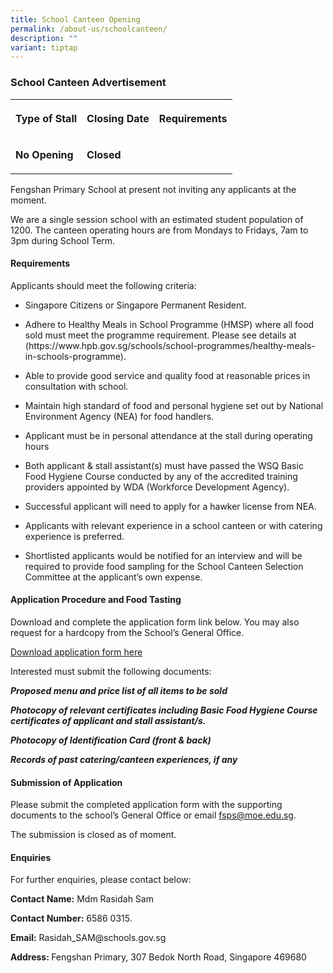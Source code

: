 ```yaml
---
title: School Canteen Opening
permalink: /about-us/schoolcanteen/
description: ""
variant: tiptap
---
```

<h3>School Canteen Advertisement</h3>
<table>
<tbody>
<tr>
<th rowspan="1" colspan="1">
<p>Type of Stall</p>
</th>
<th rowspan="1" colspan="1">
<p>Closing Date</p>
</th>
<th rowspan="1" colspan="1">
<p>Requirements</p>
</th>
</tr>
<tr>
<td rowspan="1" colspan="1">
<p><strong>No Opening</strong>
</p>
</td>
<td rowspan="1" colspan="1">
<p><strong>Closed</strong>
</p>
</td>
<td rowspan="1" colspan="1">
<p></p>
</td>
</tr>
</tbody>
</table>
<p>Fengshan Primary School at present not inviting any applicants at the
moment.</p>
<p>We are a single session school with an estimated student population of
1200. The canteen operating hours are from Mondays to Fridays, 7am to 3pm
during School Term.</p>
<h4>Requirements</h4>
<p>Applicants should meet the following criteria:</p>
<ul data-tight="true" class="tight">
<li>
<p>Singapore Citizens or Singapore Permanent Resident.</p>
</li>
<li>
<p>Adhere to Healthy Meals in School Programme (HMSP) where all food sold
must meet the programme requirement. Please see details at (https://www.hpb.gov.sg/schools/school-programmes/healthy-meals-in-schools-programme).</p>
</li>
<li>
<p>Able to provide good service and quality food at reasonable prices in
consultation with school.</p>
</li>
<li>
<p>Maintain high standard of food and personal hygiene set out by National
Environment Agency (NEA) for food handlers.</p>
</li>
<li>
<p>Applicant must be in personal attendance at the stall during operating
hours</p>
</li>
<li>
<p>Both applicant &amp; stall assistant(s) must have passed the WSQ Basic
Food Hygiene Course conducted by any of the accredited training providers
appointed by WDA (Workforce Development Agency).</p>
</li>
<li>
<p>Successful applicant will need to apply for a hawker license from NEA.</p>
</li>
<li>
<p>Applicants with relevant experience in a school canteen or with catering
experience is preferred.</p>
</li>
<li>
<p>Shortlisted applicants would be notified for an interview and will be
required to provide food sampling for the School Canteen Selection Committee
at the applicant’s own expense.</p>
</li>
</ul>
<h4>Application Procedure and Food Tasting</h4>
<p>Download and complete the application form link below. You may also request
for a hardcopy from the School’s General Office.</p>
<p><a href="/files/Fengshan%20Document%20Links/Canteen%20Application/application_form_for_canteen__fsps_.pdf" rel="noopener noreferrer nofollow" target="_blank">Download application form here</a>
</p>
<p>Interested must submit the following documents:</p>
<p><strong><em>Proposed menu and price list of all items to be sold</em></strong>
</p>
<p><strong><em>Photocopy of relevant certificates including Basic Food Hygiene Course certificates of applicant and stall assistant/s.</em></strong>
</p>
<p><strong><em>Photocopy of Identification Card (front &amp; back)</em></strong>
</p>
<p><strong><em>Records of past catering/canteen experiences, if any</em></strong>
</p>
<p></p>
<h4>Submission of Application</h4>
<p>Please submit the completed application form with the supporting documents
to the school’s General Office or email <a href="mailto:fsps@moe.edu.sg" rel="noopener noreferrer nofollow" target="_blank">fsps@moe.edu.sg</a>.</p>
<p>The submission is closed as of moment.</p>
<h4>Enquiries</h4>
<p>For further enquiries, please contact below:</p>
<p><strong>Contact Name:</strong> Mdm Rasidah Sam</p>
<p><strong>Contact Number:</strong> 6586 0315.</p>
<p><strong>Email:</strong> Rasidah_SAM@schools.gov.sg</p>
<p><strong>Address: </strong>Fengshan Primary, 307 Bedok North Road, Singapore
469680</p>